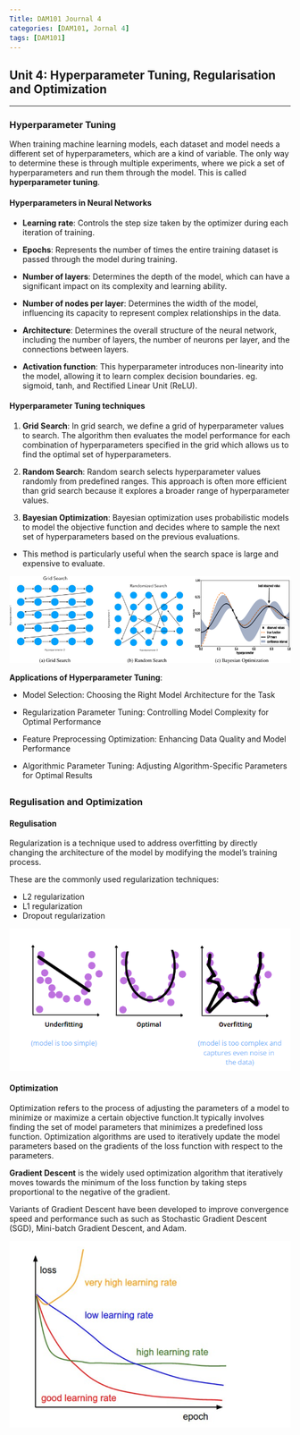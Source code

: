 ```yaml
---
Title: DAM101 Journal 4
categories: [DAM101, Jornal 4]
tags: [DAM101]
---
```


## Unit 4: Hyperparameter Tuning, Regularisation and Optimization 
--- 

### Hyperparameter Tuning 

When training machine learning models, each dataset and model needs a different set of hyperparameters, which are a kind of variable. The only way to determine these is through multiple experiments, where we pick a set of hyperparameters and run them through the model. This is called **hyperparameter tuning**.

#### Hyperparameters in Neural Networks

- **Learning rate**: Controls the step size taken by the optimizer during each iteration of training. 

- **Epochs**: Represents the number of times the entire training dataset is passed through the model during training. 

- **Number of layers**: Determines the depth of the model, which can have a significant impact on its complexity and learning ability.

- **Number of nodes per layer**: Determines the width of the model, influencing its capacity to represent complex relationships in the data.

- **Architecture**: Determines the overall structure of the neural network, including the number of layers, the number of neurons per layer, and the connections between layers. 

- **Activation function**: This hyperparameter introduces non-linearity into the model, allowing it to learn complex decision boundaries. eg. sigmoid, tanh, and Rectified Linear Unit (ReLU).

#### Hyperparameter Tuning techniques

1. **Grid Search**: In grid search, we define a grid of hyperparameter values to search. The algorithm then evaluates the model performance for each combination of hyperparameters specified in the grid which allows us to find the optimal set of hyperparameters.

2. **Random Search**: Random search selects hyperparameter values randomly from predefined ranges. This approach is often more efficient than grid search because it explores a broader range of hyperparameter values.

3. **Bayesian Optimization**: Bayesian optimization uses probabilistic models to model the objective function and decides where to sample the next set of hyperparameters based on the previous evaluations. 

- This method is particularly useful when the search space is large and expensive to evaluate.

![grb](/assets/img/Grid-Search-a-Grid-Search-involves-setting-up-a-column-of-hyperparameters-and.png)

**Applications of Hyperparameter Tuning**:

- Model Selection: Choosing the Right Model Architecture for the Task

- Regularization Parameter Tuning: Controlling Model Complexity for Optimal Performance
- Feature Preprocessing Optimization: Enhancing Data Quality and Model Performance
- Algorithmic Parameter Tuning: Adjusting Algorithm-Specific Parameters for Optimal Results

##

### Regulisation and Optimization

#### Regulisation

Regularization is a technique used to address overfitting by directly changing the architecture of the model by modifying the model’s training process. 

These are the commonly used regularization techniques:

- L2 regularization
- L1 regularization
- Dropout regularization

![r](/assets/img/1_hawKFCLbd0DC_CqKLTxfdQ%20(1).png)

#### Optimization

Optimization refers to the process of adjusting the parameters of a model to minimize or maximize a certain objective function.It typically involves finding the set of model parameters that minimizes a predefined loss function. Optimization algorithms are used to iteratively update the model parameters based on the gradients of the loss function with respect to the parameters. 

**Gradient Descent** is the  widely used optimization algorithm that iteratively moves towards the minimum of the loss function by taking steps proportional to the negative of the gradient.

Variants of Gradient Descent have been developed to improve convergence speed and performance such as such as Stochastic Gradient Descent (SGD), Mini-batch Gradient Descent, and Adam.

![gd](/assets/img/1_rcmvCjQvsxrJi8Y4HpGcCw.png)

